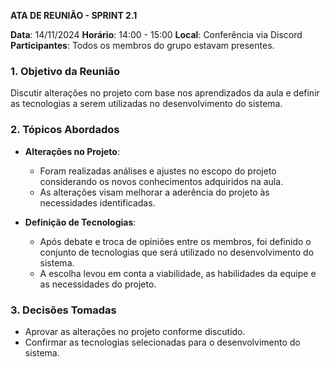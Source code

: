 **ATA DE REUNIÃO - SPRINT 2.1**

**Data**: 14/11/2024 
**Horário**: 14:00 - 15:00 
**Local**: Conferência via Discord 
**Participantes**: Todos os membros do grupo estavam presentes.

### 1. **Objetivo da Reunião**
Discutir alterações no projeto com base nos aprendizados da aula e definir as tecnologias a serem utilizadas no desenvolvimento do sistema.

### 2. **Tópicos Abordados**

- **Alterações no Projeto**:
    - Foram realizadas análises e ajustes no escopo do projeto considerando os novos conhecimentos adquiridos na aula.
    - As alterações visam melhorar a aderência do projeto às necessidades identificadas.

- **Definição de Tecnologias**:
    - Após debate e troca de opiniões entre os membros, foi definido o conjunto de tecnologias que será utilizado no desenvolvimento do sistema.
    - A escolha levou em conta a viabilidade, as habilidades da equipe e as necessidades do projeto.

### 3. **Decisões Tomadas**
- Aprovar as alterações no projeto conforme discutido.
- Confirmar as tecnologias selecionadas para o desenvolvimento do sistema.

